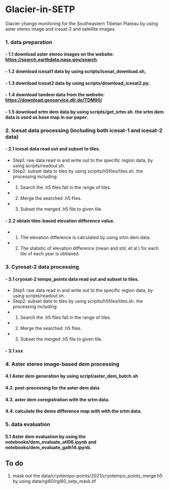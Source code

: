 # Glacier-in-SETP
Glacier change monitoring for the Southeastern Tibetan Plateau by using aster stereo image and icesat-2 and satellite images.

### 1. data preparation
#### - 1.1 download aster stereo images on the website: https://search.earthdata.nasa.gov/search.
#### - 1.2 download icesat1 data by using scripts/icesat_download.sh, 
#### - 1.3 download icesat2 data by using scripts/download_icesat2.py. 
#### - 1.4 download tandem data from the website: https://download.geoservice.dlr.de/TDM90/ 
#### - 1.5 download srtm dem data by using scripts/get_srtm.sh. the srtm dem data is used as base map in our paper.


### 2. Icesat data processing (including both icesat-1 and icesat-2 data)
#### - 2.1 icesat data read out and subset to tiles.
- Step1: raw data read in and write out to the specific region data, by using scripts/readout.sh.  
- Step2: subset data to tiles by using scrpits/h5files/tiles.sh. the processing including:   
- 1) Search the .h5 files fall in the range of tiles.  
- 2) Merge the searched .h5 files.   
- 3) Subset the merged .h5 file to given tile.
#### - 2.2 obtain tiles-based elevation difference value.
- 1) The elevation difference is calculated by using srtm dem data.   
- 2) The statistic of elevation difference (mean and std, et al.) for each tile of each year is obtianed.   


### 3. Cyrosat-2 data processing
#### - 3.1 cryosat-2 tempo_points data read out and subset to tiles.
- Step1: raw data read in and write out to the specific region data, by using scripts/readout.sh.  
- Step2: subset data to tiles by using scrpits/h5files/tiles.sh. the processing including:   
- 1) Search the .h5 files fall in the range of tiles.  
- 2) Merge the searched .h5 files.   
- 3) Subset the merged .h5 file to given tile.
#### - 3.1 xxx

### 4. Aster stereo image-based dem processing
#### 4.1 Aster dem generation by using script/aster_dem_batch.sh
#### 4.2. post-processing for the aster dem data
#### 4.3. aster dem coregistration with the srtm data.
#### 4.4. calculate the dems difference map with with the srtm data.

### 5. data evaluation 
#### 5.1 Aster dem evaluation by using the notebooks/dem_evaluate_atl06.ipynb and notebooks/dem_evaluate_galh14.ipynb.

## To do
1) mask out the data/cryotempo-points/2021/cryotempo_points_merge.h5 by using data/rgi60/rgi60_setp_mask.tif

